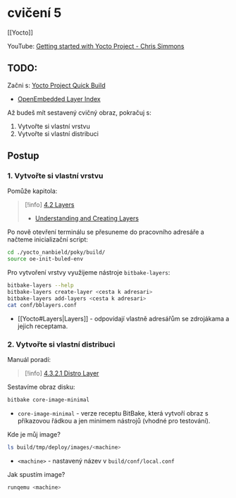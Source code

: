# cvičení 5
[[Yocto]]

YouTube: [Getting started with Yocto Project - Chris Simmons](https://www.youtube.com/watch?v=8M8U1EgnUVw)

## TODO:
Začni s: [Yocto Project Quick Build](https://docs.yoctoproject.org/brief-yoctoprojectqs/index.html)
- [OpenEmbedded Layer Index](https://layers.openembedded.org/layerindex/branch/master/layers/)

Až budeš mít sestavený cvičný obraz, pokračuj s:
1. Vytvořte si vlastní vrstvu
2. Vytvořte si vlastní distribuci

## Postup
### 1. Vytvořte si vlastní vrstvu

Pomůže kapitola:
> [!info] [4.2 Layers](https://docs.yoctoproject.org/overview-manual/concepts.html#layers)
> - [Understanding and Creating Layers](https://docs.yoctoproject.org/dev-manual/layers.html#)

Po nově otevření terminálu se přesuneme do pracovního adresáře a načteme inicializační script:
```Bash
cd ./yocto_nanbield/poky/build/
source oe-init-buled-env
```

Pro vytvoření vrstvy využijeme nástroje `bitbake-layers`:
```Bash
bitbake-layers --help
bitbake-layers create-layer <cesta k adresari>
bitbake-layers add-layers <cesta k adresari>
cat conf/bblayers.conf
```
- [[Yocto#Layers|Layers]] - odpovídají vlastně adresářům se zdrojákama a jejich receptama.

### 2. Vytvořte si vlastní distribuci
Manuál poradí:
> [!info] [4.3.2.1 Distro Layer](https://docs.yoctoproject.org/overview-manual/concepts.html#distro-layer)

Sestavíme obraz disku:
```Bash
bitbake core-image-minimal
```
- `core-image-minimal` - verze receptu BitBake, která vytvoří obraz s příkazovou řádkou a jen minimem nástrojů (vhodné pro testování).

Kde je můj image?
```Bash
ls build/tmp/deploy/images/<machine>
```
- `<machine>` - nastavený název v `build/conf/local.conf`

Jak spustím image?
```Bash
runqemu <machine>
```